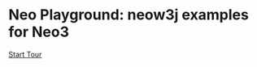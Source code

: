 # Neo Playground: neow3j examples for Neo3

[Start Tour](command:codetour.startTourByTitle?["Intro"])